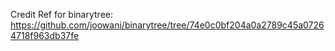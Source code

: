 Credit Ref for binarytree: https://github.com/joowani/binarytree/tree/74e0c0bf204a0a2789c45a07264718f963db37fe